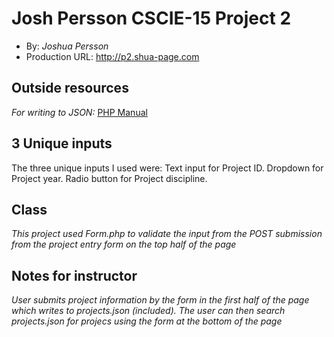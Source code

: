 # Josh Persson CSCIE-15 Project 2
+ By: *Joshua Persson*
+ Production URL: <http://p2.shua-page.com>

## Outside resources
*For writing to JSON:*
[PHP Manual](http://php.net/manual/en/function.json-encode.php)





## 3 Unique inputs
The three unique inputs I used were:
 	Text input for Project ID.
	Dropdown for Project year.
	Radio button for Project discipline.

## Class
*This project used Form.php to validate the input from the POST submission from the project entry form on the top half of the page*



## Notes for instructor
*User submits project information by the form in the first half of the page which writes to projects.json (included). The user can then search projects.json for projecs using the form at the bottom of the page*






